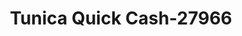 ---
f_zip-code: 38664
f_state-code: MS
title: Tunica Quick Cash-27966
f_phone: 662-357-0538
f_city-only: Robinsonville
f_address: 1169 Casino Center Drive Robinsonville
f_location-unique-id: '27966'
slug: tunica-quick-cash-27966
updated-on: '2024-05-30T13:46:58.046Z'
created-on: '2024-05-30T13:36:59.803Z'
published-on: '2024-05-30T13:54:32.469Z'
f_city-state: cms/city/robinsonville-ms.md
f_company: cms/company/tunica-quick-cash.md
f_state: cms/state/mississippi.md
layout: '[payday-loan].html'
tags: payday-loan
---
